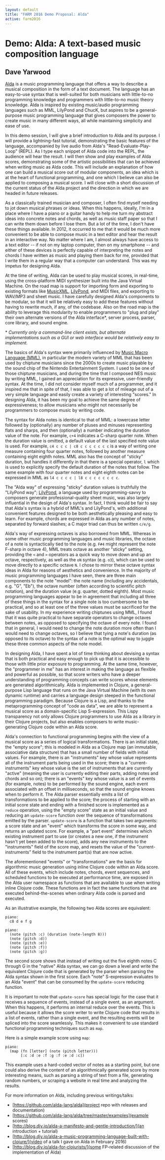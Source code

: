 ```yaml
---
layout: default
title: "FARM 2016 Demo Proposal: Alda"
active: farm2016
---
```


# Demo: Alda: A text-based music composition language

## Dave Yarwood

[Alda](https://github.com/alda-lang/alda) is a music programming language that offers a way to describe a musical composition in the form of a text document. The language has an easy-to-use syntax that is well-suited for both musicians with little-to-no programming knowledge and programmers with little-to-no music theory knowledge. Alda is inspired by existing music/audio programming languages such as MML, LilyPond and ChucK, but aspires to be a general-purpose music programming language that gives composers the power to create music in many different ways, all while maintaining simplicity and ease of use.

In this demo session, I will give a brief introduction to Alda and its purpose. I will provide a lightning-fast tutorial, demonstrating the basic features of the language, accompanied by live audio from Alda's "Read-Evaluate-Play-Loop" (REPL). As I type each snippet of Alda code into the REPL, the audience will hear the result. I will then show and play examples of Alda scores, demonstrating some of the artistic possibilities that can be achieved when writing music as Alda code. This will include an explanation of how one can build a musical score out of modular components, an idea which is at the heart of functional programming, and one which I believe can also be applied to composing a musical score. I will close with a short discussion of the current status of the Alda project and the direction in which we are headed in future releases.

As a classically trained musician and composer, I often find myself needing to jot down musical phrases or ideas. When this happens, ideally, I'm in a place where I have a piano or a guitar handy to help me turn my abstract ideas into concrete notes and chords, as well as music staff paper so that I can write them down before I lose them. But a lot of the time, I don't have these things available. In 2012, it occurred to me that it would be much more convenient to be able to compose music in a text editor and hear the result in an interactive way. No matter where I am, I almost always have access to a text editor -- if not on my laptop computer, then on my smartphone -- and either of these devices is perfectly capable of interpreting the notes and chords I have written as music and playing them back for me, provided that I write them in a regular way that a computer can understand. This was my impetus for designing Alda.

At the time of writing, Alda can be used to play musical scores, in real-time, using the cross-platform MIDI synthesizer built into the Java Virtual Machine. On the road map is support for importing form and exporting to existing formats like [MusicXML](http://www.musicxml.com/), [LilyPond]((http://lilypond.org/)), and MIDI files, and exporting to WAV/MP3 and sheet music. I have carefully designed Alda's components to be modular, so that it will be relatively easy to add these features without having to rewrite much, if any, of the codebase. Also on the road map is the ability to leverage this modularity to enable programmers to "plug and play" their own alternate versions of the Alda interface\*, server process, parser, core library, and sound engine.

\* _Currently only a command-line client exists, but alternate implementations such as a GUI or web interface would be relatively easy to implement._

The basics of Alda's syntax were primarily influenced by [Music Macro Language (MML)](https://en.wikipedia.org/wiki/Music_Macro_Language), in particular the modern variety of MML that has been used by chiptune musicians since the 2000s to create music playable by the sound chip of the Nintendo Entertainment System. I used to be one of those chiptune musicians, and during the time that I composed NES music by writing MML, I gained an appreciation for its expressive, user-friendly syntax. At the time, I did not consider myself much of a programmer, and it inspired me that in spite of that, I was able to get a lot of mileage out of a very simple language and easily create a variety of interesting "scores." In designing Alda, it has been my goal to achieve the same degree of expressiveness; to allow musicians who might not necessarily be programmers to compose music by writing code.

The syntax for Alda notes is identical to that of MML: a lowercase letter followed by (optionally) any number of pluses and minuses representing flats and sharps, and then (optionally) a number indicating the duration value of the note. For example, `c+4` indicates a C-sharp quarter note. When the duration value is omitted, a default value of the last specified note value is used. For example, `c4 c c c | c8 c c c c c c c` is a way of writing one measure containing four quarter notes, followed by another measure containing eight eighth notes. MML also has the concept of "sticky" duration, but handles it differently in that there is a special operator, `l` which is used to explicitly specify the default duration of the notes that follow. The same example with four quarter notes and eight eighth notes can be expressed in MML as `l4 c c c c | l8 c c c c c c c c`.

The "Alda way" of expressing "sticky" duration values is truthfully the "LilyPond way"; [LilyPond](http://lilypond.org/), a language used by programming-savvy to composers generate professional-quality sheet music, was also largely influential in the design of Alda's syntax. In fact, I think would be fair to say that Alda's syntax is a hybrid of MML's and LilyPond's, with additional convenient features designed to be both aesthetically pleasing and easy to learn. For example, chords are expressed in Alda as any number
of notes, separated by forward slashes; a C major triad can thus be written `c/e/g`.

Alda's way of expressing octaves is also borrowed from MML. Whereas in some other music programming languages and music libraries, the octave of a note is syntactically tied to the note (e.g. `F#4` might represent the note F-sharp in octave 4), MML treats octave as another "sticky" setting, providing the `<` and `>` operators as a quick way to move down and up an octave, respectively, as well as the `oN` syntax (e.g. `o3`), which can be used to move directly to a specific octave `N`. I chose to mirror these octave syntax ideas in Alda for reasons of aesthetics and convenience. In the majority of music programming languages I have seen, there are three main components to the note "model": the note name (including any accidentals, e.g. "G", "Eb"), the octave number (often according to scientific pitch notation), and the duration value (e.g. quarter, dotted eighth). Most music programming languages appear to be in agreement that including all three of these things in the syntax for a single note is too cumbersome to be practical, and so at least one of the three values must be sacrificed for the sake of usability. In my experience writing chiptunes using MML, I found that it was quite practical to have separate operators to change octaves between notes, as opposed to specifying the octave of every note. I found that in general, I would need to change the note duration more often than I would need to change octaves, so I believe that tying a note's duration (as opposed to its octave) to the syntax of a note is the optimal way to juggle these three common aspects of the note model.

In designing Alda, I have spent a lot of time thinking about devising a syntax that is both practical and easy enough to pick up that it is accessible to those with little prior exposure to programming. At the same time, however, the "programmer in me" has an interest in making the language as flexible and powerful as possible, so that score writers who have a deeper understanding of programming concepts can write scores whose elements are generated algorithmically. Alda is implemented in Clojure, a general-purpose Lisp language that runs on the Java Virtual Machine (with its own dynamic runtime) and carries a language design steeped in the functional programming paradigm. Because Clojure is a Lisp, and thanks to the metaprogramming concept of "code as data", we are able to represent a musical score as a domain-specific Lisp S-expression. This Lispy transparency not only allows Clojure programmers to use Alda as a library in their Clojure projects, but also enables composers to write music-generating Clojure code within an Alda score.

Alda's connection to functional programming begins with the view of a musical score as a series of logical transformations. There is an initial state, the "empty score"; this is modeled in Alda as a Clojure map (an immutable, associative data structure) that has a small number of fields with initial values. For example, there is an "instruments" key whose value represents all of the instrument parts being used in the score; there is a "current-instruments" key whose value is the set of instruments that are currently "active" (meaning the user is currently editing their parts, adding notes and chords and so on); there is an "events" key whose value is a set of events (for example, notes) to be performed by the sound engine, each event associated with an offset in milliseconds, so that the sound engine knows when to perform it. The Alda parser essentially emits a list of transformations to be applied to the score; the process of starting with an initial score state and ending with a finished score is implemented as a `reduce` operation, using the "empty score" state as an initial value and reducing an `update-score` function over the sequence of transformations emitted by the parser. `update-score` is a function that takes two arguments: a score state and an "event" which transforms the score in some way, and returns an updated score. For example, a "part event" determines which existing instrument part to use (or creates a new one, if the instrument hasn't yet been added to the score), adds any new instruments to the "instruments" field of the score map, and resets the value of the "current-instruments" field to the instrument part(s) that are now active.

The aforementioned "events" or "transformations" are the basis for algorithmic music generation using inline Clojure code within an Alda score. All of these events, which include notes, chords, event sequences, and scheduled functions to be executed at performance time, are exposed in the Alda user namespace as functions that are available to use when writing inline Clojure code. These functions are in fact the same functions that are executed behind-the-scenes when ordinary Alda code is parsed and executed.

As an illustrative example, the following two Alda scores are equivalent:

```
piano:
  c8 d e f g
```

```
piano:
  (note (pitch :c) (duration (note-length 8)))
  (note (pitch :d))
  (note (pitch :e))
  (note (pitch :f))
  (note (pitch :g))
```

The second score shows that instead of writing out the five eighth notes C through G in the "native" Alda syntax, we can go down a level and write the equivalent Clojure code that is generated by the parser when parsing the Alda syntax shown in the first score. Each "note" S-expression evaluates to an Alda "event" that can be consumed by the `update-score` reducing function.

It is important to note that `update-score` has special logic for the case that it receives a sequence of events, instead of a single event, as an argument. When this happens, it performs an internal reduce over the events. This is useful because it allows the score writer to write Clojure code that results in a list of events, rather than a single event, and the resulting events will be spliced into the score seamlessly. This makes it convenient to use standard functional programming techniques such as `map`.

Here is a simple example score using `map`:

```
piano:
  (map (fn [letter] (note (pitch letter)))
       [:c :d :e :f :g :f :e :d :c])
```

This example uses a hard-coded vector of notes as a starting point, but one could also derive the content of an algorithmically generated score by more interesting means, such as parsing a string of text from a file, generating random numbers, or scraping a website in real time and analyzing the results.

For more information on Alda, including previous writings/talks:

  - [https://github.com/alda-lang/alda](project repo with releases and documentation)
  - [https://github.com/alda-lang/alda/tree/master/examples](example scores)
  - [http://blog.djy.io/alda-a-manifesto-and-gentle-introduction/](an introduction + tutorial)
  - [http://blog.djy.io/alda-a-music-programming-language-built-with-clojure/](video of a talk I gave on Alda in February 2016)
  - [http://blog.djy.io/alda-for-clojurists/](some FP-related discussion of the implementation of Alda)
